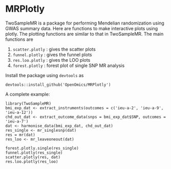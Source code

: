 # MRPlotly

TwoSampleMR is a package for performing Mendelian randomization using GWAS summary data. Here are functions to make interactive plots using plotly. 
The plotting functions are similar to that in TwoSampleMR. The main functions are 

1. `scatter.plotly` : gives the scatter plots
2. `funnel.plotly` : gives the funnel plots
3. `res.loo.plotly` : gives the LOO plots
4. `forest.plotly` : forest plot of single SNP MR analysis

Install the package using `devtools` as

```
devtools::install_github('OpenOmics/MRPlotly')
```

A complete example:

```
library(TwoSampleMR)
bmi_exp_dat <- extract_instruments(outcomes = c('ieu-a-2', 'ieu-a-9', 'ieu-a-12'))
chd_out_dat <- extract_outcome_data(snps = bmi_exp_dat$SNP, outcomes = 'ieu-a-7')
dat <- harmonise_data(bmi_exp_dat, chd_out_dat)
res_single <- mr_singlesnp(dat)
res = mr(dat)
res_loo <- mr_leaveoneout(dat)

forest.plotly.single(res_single)
funnel.plotly(res_single)
scatter.plotly(res, dat)
res.loo.plotly(res_loo)
```
